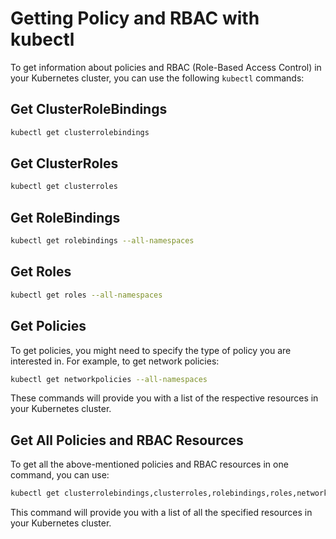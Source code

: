 # Getting Policy and RBAC with kubectl

To get information about policies and RBAC (Role-Based Access Control) in your Kubernetes cluster, you can use the following `kubectl` commands:

## Get ClusterRoleBindings
```sh
kubectl get clusterrolebindings
```

## Get ClusterRoles
```sh
kubectl get clusterroles
```

## Get RoleBindings
```sh
kubectl get rolebindings --all-namespaces
```

## Get Roles
```sh
kubectl get roles --all-namespaces
```

## Get Policies
To get policies, you might need to specify the type of policy you are interested in. For example, to get network policies:
```sh
kubectl get networkpolicies --all-namespaces
```

These commands will provide you with a list of the respective resources in your Kubernetes cluster.

## Get All Policies and RBAC Resources
To get all the above-mentioned policies and RBAC resources in one command, you can use:
```sh
kubectl get clusterrolebindings,clusterroles,rolebindings,roles,networkpolicies --all-namespaces
```
This command will provide you with a list of all the specified resources in your Kubernetes cluster.